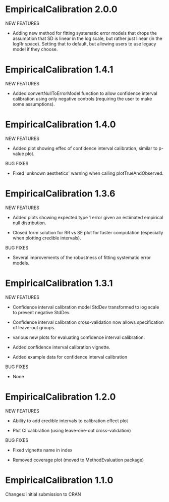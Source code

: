 EmpiricalCalibration 2.0.0
==========================

NEW FEATURES

* Adding new method for fitting systematic error models that drops the assumption that SD is linear in the log scale, but rather just linear (in the logRr space). Setting that to default, but allowing users to use legacy model if they choose.

EmpiricalCalibration 1.4.1
==========================

NEW FEATURES

* Added convertNullToErrorModel function to allow confidence interval calibration using only negative controls (requiring the user to make some assumptions).

EmpiricalCalibration 1.4.0
==========================

NEW FEATURES

* Added plot showing effec of confidence interval calibration, similar to p-value plot.

BUG FIXES

* Fixed 'unknown aesthetics' warning when calling plotTrueAndObserved.

EmpiricalCalibration 1.3.6
==========================

NEW FEATURES

* Added plots showing expected type 1 error given an estimated empirical null distribution.

* Closed form solution for RR vs SE plot for faster computation (especially when plotting credible intervals).

BUG FIXES

* Several improvements of the robustness of fitting systematic error models.

EmpiricalCalibration 1.3.1
===========================

NEW FEATURES

* Confidence interval calibration model StdDev transformed to log scale to prevent negative StdDev.

* Confidence interval calibration cross-validation now allows specification of leave-out groups.

* various new plots for evaluating confidence interval calibration.

* Added confidence interval calibration vignette.

* Added example data for confidence interval calibration

BUG FIXES

* None


EmpiricalCalibration 1.2.0
==========================

NEW FEATURES

* Ability to add credible intervals to calibration effect plot

* Plot CI calibration (using leave-one-out cross-validation)

BUG FIXES

* Fixed vignette name in index

* Removed coverage plot (moved to MethodEvaluation package)


EmpiricalCalibration 1.1.0
==========================

Changes: initial submission to CRAN
